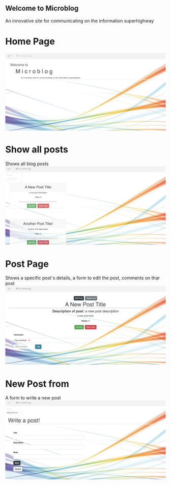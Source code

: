 
## Welcome to Microblog
An innovative site for communicating on the information superhighway

# Home Page
![website homepage](./images/home.png)

# Show all posts
Shows all blog posts
![website PostList](./images/posts.png)

# Post Page
Shows a specific post's details, a form to edit the post, comments on thar post
![website homepage](./images/post.png)

# New Post from
A form to write a new post
![website homepage](./images/newpost.png)

